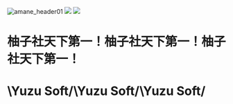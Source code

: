 ![amane_header01](https://user-images.githubusercontent.com/49985975/215312995-8e547670-a7c8-438c-ab86-706ae14d414b.png)
![](https://xgjalbum.oss-cn-hangzhou.aliyuncs.com/43cb7c243eab49d55b481gb8/2FFCE606-9FAA-11ED-86A5-C03EBA168291.png)
![](https://xgjalbum.oss-cn-hangzhou.aliyuncs.com/43cb7c243eab49d55b481gb8/5CA9A039-9FAA-11ED-BFBF-C03EBA168291.png)

# 柚子社天下第一！柚子社天下第一！柚子社天下第一！
# \Yuzu Soft/\Yuzu Soft/\Yuzu Soft/
